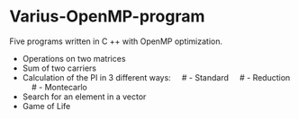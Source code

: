 # Varius-OpenMP-program
Five programs written in C ++ with OpenMP optimization.
- Operations on two matrices
- Sum of two carriers
- Calculation of the PI in 3 different ways:
      # - Standard
      # - Reduction
      # - Montecarlo
- Search for an element in a vector
- Game of Life
